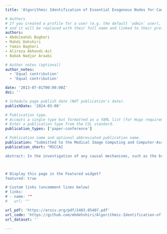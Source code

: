 ```yaml
---
title: 'Algorithmic Identification of Essential Exogenous Nodes for Causal Sufficiency in Brain Networks'

# Authors
# If you created a profile for a user (e.g. the default `admin` user), write the username (folder name) here
# and it will be replaced with their full name and linked to their profile.
authors:
- Abdolmahdi Bagheri
- Mahdi Dehshiri
- Yamin Bagheri
- Alireza Akhondi-Asl
- Babak Nadjar Araabi

# Author notes (optional)
author_notes:
  - 'Equal contribution'
  - 'Equal contribution'

date: '2013-07-01T00:00:00Z'
doi: ''

# Schedule page publish date (NOT publication's date).
publishDate: '2024-03-08'

# Publication type.
# Accepts a single type but formatted as a YAML list (for Hugo requirements).
# Enter a publication type from the CSL standard.
publication_types: ['paper-conference']

# Publication name and optional abbreviated publication name.
publication: "Submitted to the Medical Image Computing and Computer‑Assisted Intervention"
publication_short: "MICCAI

abstract: In the investigation of any causal mechanisms, such as the brain's causal networks, the assumption of causal sufficiency plays a critical role. Notably, neglecting this assumption can result in significant errors, a fact that is often disregarded in the causal analysis of brain networks. In this study, we propose an algorithmic identification approach for determining essential exogenous nodes that satisfy the critical need for causal sufficiency to adhere to it in such inquiries. Our approach consists of three main steps: First, by capturing the essence of the Peter-Clark (PC) algorithm, we conduct independence tests for pairs of regions within a network, as well as for the same pairs conditioned on nodes from other networks. Next, we distinguish candidate confounders by analyzing the differences between the conditional and unconditional results, using the Kolmogorov-Smirnov test. Subsequently, we utilize Non-Factorized identifiable Variational Autoencoders (NF-iVAE) along with the Correlation Coefficient index (CCI) metric to identify the confounding variables within these candidate nodes. Applying our method to the Human Connectome Projects (HCP) movie-watching task data, we demonstrate that while interactions exist between dorsal and ventral regions, only dorsal regions serve as confounders for the visual networks, and vice versa. These findings align consistently with those resulting from the neuroscientific perspective. Finally, we show the reliability of our results by testing 30 independent runs for NF-iVAE initialization.



# Display this page in the Featured widget?
featured: true

# Custom links (uncomment lines below)
# links:
# - name: ""
#   url: ""

url_pdf: 'https://arxiv.org/pdf/2403.05407.pdf'
url_code: 'https://github.com/mhdehshiri/Algorithmic-Identification-of-Essential-Exogenous-Nodes-for-Causal-Sufficiency-in-Brain-Network'
url_dataset: ''

---
```

